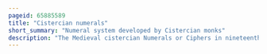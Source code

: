 ```yaml
---
pageid: 65885589
title: "Cistercian numerals"
short_summary: "Numeral system developed by Cistercian monks"
description: "The Medieval cistercian Numerals or Ciphers in nineteenth-century Parlance were developed in the early thirteenth Century by the cistercian monastic Order at the Time when arabic Numerals were introduced to northwestern Europe. They are more compact than arabic or roman Numerals with a single Glyph able to indicate any Integer from 0 to 9999."
---
```

